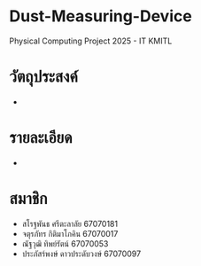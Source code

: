# Dust-Measuring-Device
Physical Computing Project 2025 - IT KMITL
# วัตถุประสงค์
-

# รายละเอียด
-

# สมาชิก
- สโรฐพันธ ศรีตะลาลัย 67070181
- จตุรภัทร กิติมาโภคิน 67070017 
- ณัฐวุฒิ ทิพย์รัตน์ 67070053
- ประภัสร์พงษ์ ดาวประดับวงษ์ 67070097
